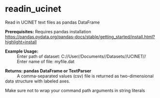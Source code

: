 # readin_ucinet
Read in UCINET text files as pandas DataFrame

**Prerequisites:** Requires pandas installation <br/>
https://pandas.pydata.org/pandas-docs/stable/getting_started/install.html?highlight=install

**Example Usage:** <br/>
&nbsp;&nbsp;&nbsp;&nbsp; &nbsp;&nbsp;&nbsp;&nbsp; Enter path of dataset: C://User//Documents//Datasets//UCINET// <br/>
&nbsp;&nbsp;&nbsp;&nbsp; &nbsp;&nbsp;&nbsp;&nbsp; Enter name of file: myfile.dat

**Returns: pandas DataFrame or TextParser <br/>**
&nbsp;&nbsp;&nbsp;&nbsp; &nbsp;&nbsp;&nbsp;&nbsp; A comma-separated values (csv) file is returned as two-dimensional data structure with labeled axes.


Make sure not to wrap your command path arguments in string literals
